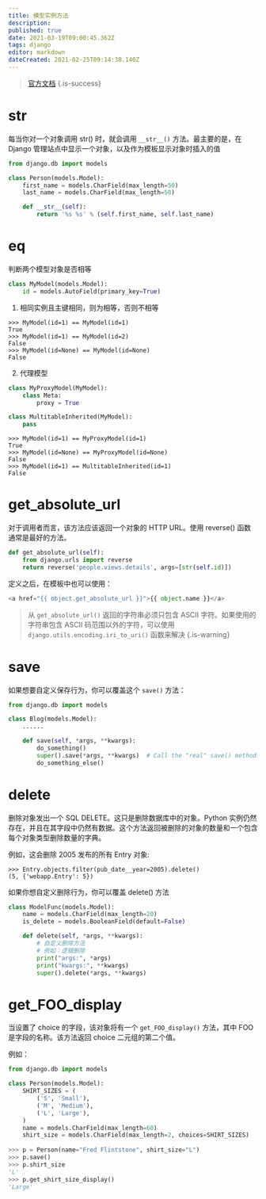 ```yaml
---
title: 模型实例方法
description: 
published: true
date: 2021-03-19T09:00:45.362Z
tags: django
editor: markdown
dateCreated: 2021-02-25T09:14:38.140Z
---
```


> [官方文档](https://docs.djangoproject.com/zh-hans/3.1/ref/models/instances/#model-instance-methods)
{.is-success}

# __str__

每当你对一个对象调用 str() 时，就会调用 `__str__()` 方法。最主要的是，在 Django 管理站点中显示一个对象，以及作为模板显示对象时插入的值

```python
from django.db import models

class Person(models.Model):
    first_name = models.CharField(max_length=50)
    last_name = models.CharField(max_length=50)

    def __str__(self):
        return '%s %s' % (self.first_name, self.last_name)
```

# __eq__

判断两个模型对象是否相等

```python
class MyModel(models.Model):
    id = models.AutoField(primary_key=True)
```

1. 相同实例且主键相同，则为相等，否则不相等

```shell
>>> MyModel(id=1) == MyModel(id=1)
True
>>> MyModel(id=1) == MyModel(id=2)
False
>>> MyModel(id=None) == MyModel(id=None)
False
```

2. 代理模型

```python
class MyProxyModel(MyModel):
    class Meta:
        proxy = True

class MultitableInherited(MyModel):
    pass
```

```shell
>>> MyModel(id=1) == MyProxyModel(id=1)
True
>>> MyModel(id=None) == MyProxyModel(id=None)
False
>>> MyModel(id=1) == MultitableInherited(id=1)
False
```


# get_absolute_url

对于调用者而言，该方法应该返回一个对象的 HTTP URL。使用 reverse() 函数通常是最好的方法。

```python
def get_absolute_url(self):
    from django.urls import reverse
    return reverse('people.views.details', args=[str(self.id)])
```

定义之后，在模板中也可以使用：

```python
<a href="{{ object.get_absolute_url }}">{{ object.name }}</a>
```

> 从 `get_absolute_url()` 返回的字符串必须只包含 ASCII 字符。如果使用的字符串包含 ASCII 码范围以外的字符，可以使用 `django.utils.encoding.iri_to_uri()` 函数来解决
{.is-warning}


# save

如果想要自定义保存行为，你可以覆盖这个 `save()` 方法：

```python
from django.db import models

class Blog(models.Model):
    ......

    def save(self, *args, **kwargs):
        do_something()
        super().save(*args, **kwargs)  # Call the "real" save() method.
        do_something_else()
```

# delete

删除对象发出一个 SQL DELETE。这只是删除数据库中的对象。Python 实例仍然存在，并且在其字段中仍然有数据。这个方法返回被删除的对象的数量和一个包含每个对象类型删除数量的字典。

例如，这会删除 2005 发布的所有 Entry 对象:

```shell
>>> Entry.objects.filter(pub_date__year=2005).delete()
(5, {'webapp.Entry': 5})
```

如果你想自定义删除行为，你可以覆盖 delete() 方法

```python
class ModelFunc(models.Model):
    name = models.CharField(max_length=20)
    is_delete = models.BooleanField(default=False)

    def delete(self, *args, **kwargs):
        # 自定义删除方法
        # 例如：逻辑删除
        print("args:", *args)
        print("kwargs:", **kwargs)
        super().delete(*args, **kwargs)

```


# get_FOO_display

当设置了 choice 的字段，该对象将有一个 `get_FOO_display()` 方法，其中 FOO 是字段的名称。该方法返回 choice 二元组的第二个值。

例如：

```python
from django.db import models

class Person(models.Model):
    SHIRT_SIZES = (
        ('S', 'Small'),
        ('M', 'Medium'),
        ('L', 'Large'),
    )
    name = models.CharField(max_length=60)
    shirt_size = models.CharField(max_length=2, choices=SHIRT_SIZES)
    
>>> p = Person(name="Fred Flintstone", shirt_size="L")
>>> p.save()
>>> p.shirt_size
'L'
>>> p.get_shirt_size_display()
'Large'
```
